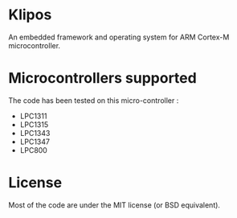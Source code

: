 Klipos
======

An embedded framework and operating system for ARM Cortex-M microcontroller.


Microcontrollers supported
==========================

The code has been tested on this micro-controller :
- LPC1311
- LPC1315
- LPC1343
- LPC1347
- LPC800


License
=======

Most of the code are under the MIT license (or BSD equivalent).
